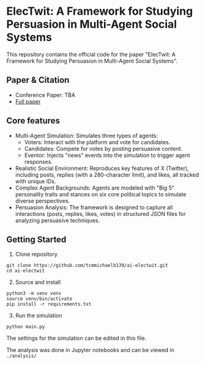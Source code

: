 # ElecTwit: A Framework for Studying Persuasion in Multi-Agent Social Systems

This repository contains the official code for the paper "ElecTwit: A Framework for Studying Persuasion in Multi-Agent Social Systems".

## Paper & Citation 

- Conference Paper: TBA 
- [Full paper](https://docs.google.com/document/d/1S8J58YVaPKM6BqbRy8oSFtTaXVd0M05E3ZVSKnsYb80/edit?usp=sharing)
## Core features 

- Multi-Agent Simulation: Simulates three types of agents:
  - Voters: Interact with the platform and vote for candidates.
  - Candidates: Compete for votes by posting persuasive content.
  - Eventor: Injects "news" events into the simulation to trigger agent responses.
- Realistic Social Environment: Reproduces key features of X (Twitter), including posts, replies (with a 280-character limit), and likes, all tracked with unique IDs.
- Complex Agent Backgrounds: Agents are modeled with "Big 5" personality traits and stances on six core political topics to simulate diverse perspectives.
- Persuasion Analysis: The framework is designed to capture all interactions (posts, replies, likes, votes) in structured JSON files for analyzing persuasive techniques.

## Getting Started 

1. Clone repository 

```
git clone https://github.com/tcmmichaelb139/ai-electwit.git
cd ai-electwit
```

2. Source and install 

```
python3 -m venv venv
source venv/bin/activate
pip install -r requirements.txt
```

3. Run the simulation 

```
python main.py
```

The settings for the simulation can be edited in this file.

The analysis was done in Jupyter notebooks and can be viewed in `./analysis/`
